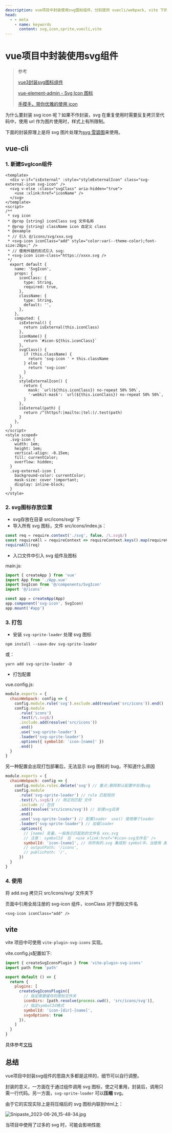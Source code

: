 ```yaml
---
description: vue项目中封装使用svg图标组件，分别提供 vuecli/webpack, vite 下的封装方案
head:
  - - meta
    - name: keywords
      content: svg,icon,sprite,vuecli,vite
---
```


# vue项目中封装使用svg组件

> 参考
>
> [vue3封装svg图标组件](https://juejin.cn/post/7213983712731906106)
>
> [vue-element-admin - Svg Icon 图标](https://panjiachen.github.io/vue-element-admin-site/zh/feature/component/svg-icon.html#%E4%BD%BF%E7%94%A8%E6%96%B9%E5%BC%8F)
>
> [手摸手，带你优雅的使用 icon](https://juejin.cn/post/6844903517564436493)

为什么要封装 svg icon 呢？如果不作封装，svg 在重复使用时需要反复拷贝至代码中，使用 url 作为图片使用时，样式上有所限制。

下面的封装原理上是将 svg 图片处理为[svg 雪碧图](https://www.zhangxinxu.com/wordpress/2014/07/introduce-svg-sprite-technology/)来使用。

## vue-cli

### 1. 新建SvgIcon组件

```vue
<template>
  <div v-if="isExternal" :style="styleExternalIcon" class="svg-external-icon svg-icon" />
  <svg v-else :class="svgClass" aria-hidden="true">
    <use :xlink:href="iconName" />
  </svg>
</template>
<script>
/**
 * svg icon
 * @prop {string} iconClass svg 文件名称
 * @prop {string} className icon 自定义 class
 * @example
 * // 引入 @/icons/svg/xxx.svg
 * <svg-icon iconClass="add" style="color:var(--theme-color);font-size:28px;" />
 * // 使用外链的形式引入 svg:
 * <svg-icon icon-class="https://xxxx.svg />
 */
  export default {
    name: 'SvgIcon',
    props: {
      iconClass: {
        type: String,
        required: true,
      },
      className: {
        type: String,
        default: '',
      },
    },
    computed: {
      isExternal() {
        return isExternal(this.iconClass)
      },
      iconName() {
        return `#icon-${this.iconClass}`
      },
      svgClass() {
        if (this.className) {
          return 'svg-icon ' + this.className
        } else {
          return 'svg-icon'
        }
      },
      styleExternalIcon() {
        return {
          mask: `url(${this.iconClass}) no-repeat 50% 50%`,
          '-webkit-mask': `url(${this.iconClass}) no-repeat 50% 50%`,
        }
      },
      isExternal(path) {
        return /^(https?:|mailto:|tel:)/.test(path)
      }
    },
  }
</script>
<style scoped>
  .svg-icon {
    width: 1em;
    height: 1em;
    vertical-align: -0.15em;
    fill: currentColor;
    overflow: hidden;
  }
  .svg-external-icon {
    background-color: currentColor;
    mask-size: cover !important;
    display: inline-block;
  }
</style>
```

### 2. svg图标存放位置

- svg存放在目录 src/icons/svg/ 下
- 导入所有 svg 图标，文件 src/icons/index.js：

```javascript
const req = require.context('./svg', false, /\.svg$/)
const requireAll = requireContext => requireContext.keys().map(requireContext)
requireAll(req)
```

- 入口文件中引入 svg 组件及图标

main.js:

```javascript
import { createApp } from 'vue'
import App from './App.vue'
import SvgIcon from '@/components/SvgIcon'
import '@/icons'

const app = createApp(App)
app.component('svg-icon', SvgIcon)
app.mount('#app')
```

### 3. 打包

- 安装 `svg-sprite-loader` 处理 svg 图标

`npm install --save-dev svg-sprite-loader`

或：

`yarn add svg-sprite-loader -D`

- 打包配置

vue.config.js:

```javascript
module.exports = {
  chainWebpack: config => {
    config.module.rule('svg').exclude.add(resolve('src/icons')).end()
    config.module
      .rule('icons')
      .test(/\.svg$/)
      .include.add(resolve('src/icons'))
      .end()
      .use('svg-sprite-loader')
      .loader('svg-sprite-loader')
      .options({ symbolId: 'icon-[name]' })
      .end()
  }
}
```

另一种配置会出现打包部署后，无法显示 svg 图标的 bug，不知道什么原因

```javascript
module.exports = {
  chainWebpack: config => {
    config.module.rules.delete('svg') // 重点:删除默认配置中处理svg
    config.module
      .rule('svg-sprite-loader') // rule 匹配规则
      .test(/\.svg$/) // 用正则匹配 文件
      .include // 包含
      .add(resolve('src/icons/svg')) // 处理svg目录
      .end()
      .use('svg-sprite-loader') // 配置loader  use() 使用哪个loader
      .loader('svg-sprite-loader') // 加载loader
      .options({
        // [name] 变量。一般表示匹配到的文件名 xxx.svg
        // 注意： symbolId  在  <use xlink:href="#icon-svg文件名" />
        symbolId: 'icon-[name]', // 将所有的.svg 集成到 symbol中，当使用 类名 icon-文件名
        // outputPath: '/icons',
        // publicPath: '/',
      })
  }
}
```

### 4. 使用

将 add.svg 拷贝只 src/icons/svg/ 文件夹下

页面中引用全局注册的 svg-icon 组件，iconClass 对于图标文件名

`<svg-icon iconClass="add" />`

## vite

vite 项目中可使用 `vite-plugin-svg-icons` 实现。

vite.config.js配置如下:

```js
import { createSvgIconsPlugin } from 'vite-plugin-svg-icons'
import path from 'path'

export default () => {
  return {
    plugins: [
      createSvgIconsPlugin({
        // 指定需要缓存的图标文件夹
        iconDirs: [path.resolve(process.cwd(), 'src/icons/svg')],
        // 指定symbolId格式
        symbolId: 'icon-[dir]-[name]',
        svgoOptions: true
      }),
    ]
  }
}
```

具体参考[文档](https://github.com/vbenjs/vite-plugin-svg-icons)

## 总结

vue项目中封装svg组件的思路大多都是这样的，细节可以自行调整。

封装的意义，一方面在于通过组件调用 svg 图标，使之可重用，封装后，调用只需一行代码。另一方面，`svg-sprite-loader` 可以**压缩** svg。

由于它的实现实际上是将压缩后的 svg 图标内联到html上：

![Snipaste_2023-06-26_15-48-34.jpg](./assets/pack-svg-1.webp)

当项目中使用了过多的 svg 时，可能会影响性能
